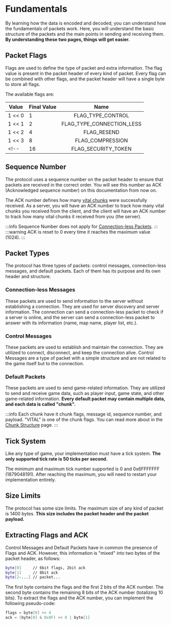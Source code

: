 # Fundamentals

By learning how the data is encoded and decoded, you can understand how the fundamentals of packets work. Here, you will understand the basic structure of the packets and the main points in sending and receiving them. **By understanding these two pages, things will get easier.**

## Packet Flags

Flags are used to define the type of packet and extra information. The flag value is present in the packet header of every kind of packet. Every flag can be combined with other flags, and the packet header will have a single byte to store all flags.

The available flags are:

| Value    | Final Value | Name                      |
| -------- | ----------- | :-----------------------: |
| 1 << 0   | 1           | FLAG_TYPE_CONTROL         | 
| 1 << 1   | 2           | FLAG_TYPE_CONNECTION_LESS |
| 1 << 2   | 4           | FLAG_RESEND               |
| 1 << 3   | 8           | FLAG_COMPRESSION          |
<!-- | 16       | FLAG_SECURITY_TOKEN       | -->

## Sequence Number

The protocol uses a sequence number on the packet header to ensure that packets are received in the correct order. You will see this number as ACK (Acknowledged sequence number) on this documentation from now on.

The ACK number defines how many [vital chunks](#default-packets) were successfully received. As a server, you will have an ACK number to track how many vital chunks you received from the client, and the client will have an ACK number to track how many vital chunks it received from you (the server).

:::info
Sequence Number does not apply for [Connection-less Packets](#connection-less-messages).
:::
:::warning
ACK is reset to 0 every time it reaches the maximum value (1024).
:::

<!-- ## Security Token

Every game related packet has a packet header with a security token field. When the client sends the first packet to connect to the server, the serve will send a response with a new generated security token. From now on, **the client and the server** will use this security token to send and receive packets. This token is used to prevent spoofing attacks.

The security token is a 4-byte value randomly generated. You can just generate 4 random bytes, or 4 random numbers from 0 to 255 and encode them later.

:::info
Security token does not apply for [Connection-less Packets](#connection-less-messages).
::: -->


## Packet Types

The protocol has three types of packets: control messages, connection-less messages, and default packets. Each of them has its purpose and its own header and structure.

### Connection-less Messages

These packets are used to send information to the server without establishing a connection. They are used for server discovery and server information. The connection can send a connection-less packet to check if a server is online, and the server can send a connection-less packet to answer with its information (name, map name, player list, etc.).

### Control Messages

These packets are used to establish and maintain the connection. They are utilized to connect, disconnect, and keep the connection alive. Control Messages are a type of packet with a simple structure and are not related to the game itself but to the connection.

### Default Packets

These packets are used to send game-related information. They are utilized to send and receive game data, such as player input, game state, and other game-related information. **Every default packet may contain multiple data, and each data is called "chunk".**

:::info
Each chunk have it chunk flags, message id, sequence number, and payload. "VITAL" is one of the chunk flags. You can read more about in the [Chunk Structure](./chunks/chunk-structure.md) page.
:::

## Tick System

Like any type of game, your implementation must have a tick system. **The only supported tick rate is 50 ticks per second.** 

The minimum and maximum tick number supported is 0 and 0x6FFFFFFF (1879048191). After reaching the maximum, you will need to restart your implementation entirely.

## Size Limits

The protocol has some size limits. The maximum size of any kind of packet is 1400 bytes. **This size includes the packet header and the packet payload.**

## Extracting Flags and ACK

Control Messages and Default Packets have in common the presence of Flags and ACK. However, this information is "mixed" into two bytes of the packet header, as follows:

```sh
byte[0]     // 6bit flags, 2bit ack
byte[1]     // 8bit ack
byte[2-...] // packet...
```

The first byte contains the flags and the first 2 bits of the ACK number. The second byte contains the remaining 8 bits of the ACK number (totalizing 10 bits). To extract the flags and the ACK number, you can implement the following pseudo-code:

```c
flags = byte[0] >> 4
ack = (byte[0] & 0x0F) << 8 | byte[1]
```